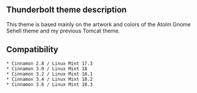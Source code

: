 ## Thunderbolt theme description

This theme is based mainly on the artwork and colors of the Atolm Gnome Sehell theme and my previous Tomcat theme.

## Compatibility

    * Cinnamon 2.8 / Linux Mint 17.3
    * Cinnamon 3.0 / Linux Mint 18
    * Cinnamon 3.2 / Linux Mint 18.1
    * Cinnamon 3.4 / Linux Mint 18.2
    * Cinnamon 3.6 / Linux Mint 18.3
